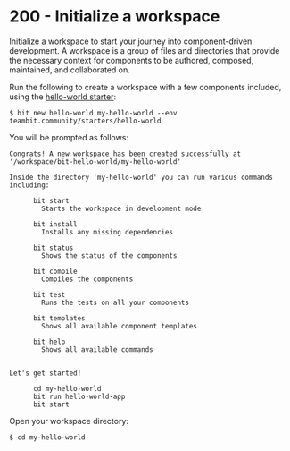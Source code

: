 # 200 - Initialize a workspace

Initialize a workspace to start your journey into component-driven development. A workspace is a group of files and directories that provide the necessary context for components to be authored, composed, maintained, and collaborated on.

Run the following to create a workspace with a few components included, using the [hello-world starter](https://bit.cloud/teambit/community/starters/hello-world?_gl=1*b0egob*_ga*MTgyMjIxMzQ4MS4xNjkxMzk3MzQx*_ga_C0T2GH2G99*MTY5MTQwNjAxMi4yLjEuMTY5MTQwNzI3My41Mi4wLjA.):

```
$ bit new hello-world my-hello-world --env teambit.community/starters/hello-world
```

You will be prompted as follows:

```
Congrats! A new workspace has been created successfully at '/workspace/bit-hello-world/my-hello-world'

Inside the directory 'my-hello-world' you can run various commands including:

      bit start
        Starts the workspace in development mode

      bit install
        Installs any missing dependencies

      bit status
        Shows the status of the components

      bit compile
        Compiles the components

      bit test
        Runs the tests on all your components

      bit templates
        Shows all available component templates

      bit help
        Shows all available commands


Let's get started!

      cd my-hello-world
      bit run hello-world-app
      bit start
```


Open your workspace directory:

```
$ cd my-hello-world
```